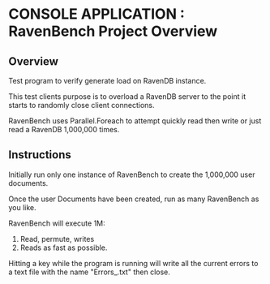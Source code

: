 CONSOLE APPLICATION : RavenBench Project Overview
====================================================
## Overview 
Test program to verify generate load on RavenDB instance.

This test clients purpose is to overload a RavenDB server to the point it starts to randomly close client connections.

RavenBench uses Parallel.Foreach to attempt quickly read then write or just read a RavenDB 1,000,000 times.

## Instructions

Initially run only one instance of RavenBench to create the 1,000,000 user documents.

Once the user Documents have been created, run as many RavenBench as you like.

RavenBench will execute 1M:
1. Read, permute, writes
2. Reads
as fast as possible.

Hitting a key while the program is running will write all the current errors to a text file with the name "Errors_<ProcessId>.txt" then close.